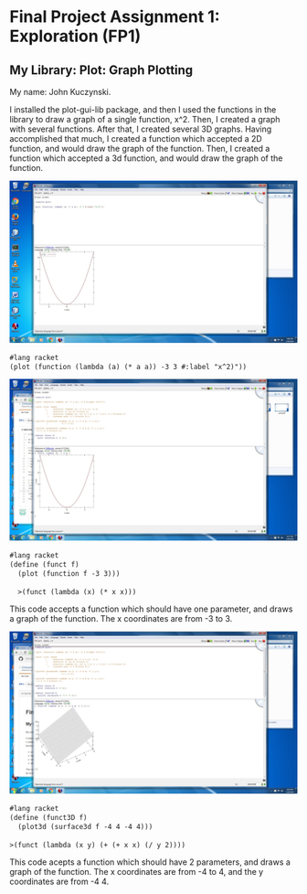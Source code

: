 # Final Project Assignment 1: Exploration (FP1)

## My Library: Plot: Graph Plotting
My name: John Kuczynski. 

I installed the plot-gui-lib package, and then I used the functions in the library to draw a graph of a single function, x^2. 
Then, I created a graph with several functions. After that, I created several 3D graphs. 
Having accomplished that much, I created a function which accepted a 2D function, and would draw the graph of the function. Then, I created a function which accepted a 3d function, and would draw the graph of the function. 

![ScreenShot](picture1.jpg)
``` Racket
#lang racket
(plot (function (lambda (a) (* a a)) -3 3 #:label "x^2)"))

```

![ScreenShot](funct-picture.jpg)
``` Racket
#lang racket
(define (funct f)
  (plot (function f -3 3)))
  
  >(funct (lambda (x) (* x x)))
  ```
This code accepts a function which should have one parameter, and draws a graph of the function. The x coordinates are from -3 to 3.

![ScreenShot](graph3d.jpg)
```Racket
#lang racket
(define (funct3D f)
  (plot3d (surface3d f -4 4 -4 4)))
  
>(funct (lambda (x y) (+ (+ x x) (/ y 2))))
```
This code acepts a function which should have 2 parameters, and draws a graph of the function. The x coordinates are from -4 to 4, and the y coordinates are from -4 4. 



